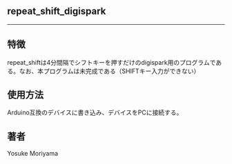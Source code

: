 ## repeat_shift_digispark

---

## 特徴  

repeat_shiftは4分間隔でシフトキーを押すだけのdigispark用のプログラムである。なお、本プログラムは未完成である（SHIFTキー入力ができない）



## 使用方法

Arduino互換のデバイスに書き込み、デバイスをPCに接続する。



## 著者

Yosuke Moriyama